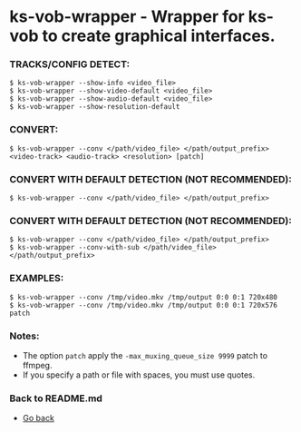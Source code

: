 ks-vob-wrapper - Wrapper for ks-vob to create graphical interfaces.
===================================================================

### TRACKS/CONFIG DETECT:

```shell
$ ks-vob-wrapper --show-info <video_file>
$ ks-vob-wrapper --show-video-default <video_file>
$ ks-vob-wrapper --show-audio-default <video_file>
$ ks-vob-wrapper --show-resolution-default
```

### CONVERT:
  
```shell
$ ks-vob-wrapper --conv </path/video_file> </path/output_prefix> <video-track> <audio-track> <resolution> [patch]
```
    
### CONVERT WITH DEFAULT DETECTION (NOT RECOMMENDED):
  
```shell
$ ks-vob-wrapper --conv </path/video_file> </path/output_prefix>
```
    
### CONVERT WITH DEFAULT DETECTION (NOT RECOMMENDED):

```shell
$ ks-vob-wrapper --conv </path/video_file> </path/output_prefix>
$ ks-vob-wrapper --conv-with-sub </path/video_file> </path/output_prefix>
```
    
### EXAMPLES:

```shell
$ ks-vob-wrapper --conv /tmp/video.mkv /tmp/output 0:0 0:1 720x480
$ ks-vob-wrapper --conv /tmp/video.mkv /tmp/output 0:0 0:1 720x576 patch
```
    
### Notes:

  * The option `patch` apply the `-max_muxing_queue_size 9999` patch to ffmpeg.
  * If you specify a path or file with spaces, you must use quotes.
    
### Back to README.md
    
* [Go back](/README.md)
  
